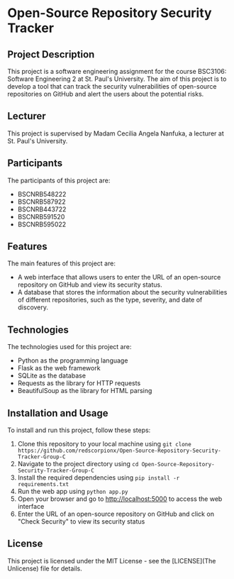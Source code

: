 # Open-Source Repository Security Tracker

## Project Description

This project is a software engineering assignment for the course BSC3106: Software Engineering 2 at St. Paul's University. The aim of this project is to develop a tool that can track the security vulnerabilities of open-source repositories on GitHub and alert the users about the potential risks.

## Lecturer

This project is supervised by Madam Cecilia Angela Nanfuka, a lecturer at St. Paul's University.

## Participants

The participants of this project are:

- BSCNRB548222
- BSCNRB587922
- BSCNRB443722
- BSCNRB591520
- BSCNRB595022

## Features

The main features of this project are:

- A web interface that allows users to enter the URL of an open-source repository on GitHub and view its security status.
- A database that stores the information about the security vulnerabilities of different repositories, such as the type, severity, and date of discovery.

## Technologies

The technologies used for this project are:

- Python as the programming language
- Flask as the web framework
- SQLite as the database
- Requests as the library for HTTP requests
- BeautifulSoup as the library for HTML parsing

## Installation and Usage

To install and run this project, follow these steps:

1. Clone this repository to your local machine using `git clone https://github.com/redscorpionx/Open-Source-Repository-Security-Tracker-Group-C`
2. Navigate to the project directory using `cd Open-Source-Repository-Security-Tracker-Group-C`
3. Install the required dependencies using `pip install -r requirements.txt`
4. Run the web app using `python app.py`
5. Open your browser and go to [http://localhost:5000](http://localhost:5000) to access the web interface
6. Enter the URL of an open-source repository on GitHub and click on "Check Security" to view its security status

## License

This project is licensed under the MIT License - see the [LICENSE](The Unlicense) file for details.
